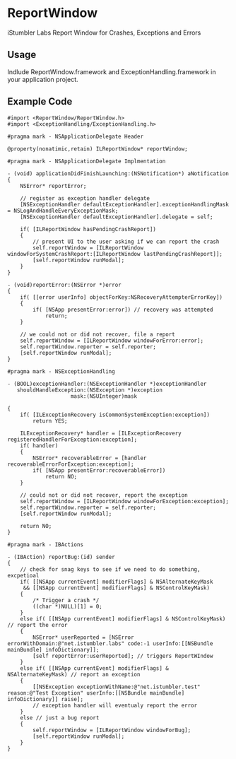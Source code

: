 ReportWindow
==============

iStumbler Labs Report Window for Crashes, Exceptions and Errors

## Usage

Indlude ReportWindow.framework and ExceptionHandling.framework in your application project.

## Example Code

    #import <ReportWindow/ReportWindow.h>
    #import <ExceptionHandling/ExceptionHandling.h>

    #pragma mark - NSApplicationDelegate Header

    @property(nonatimic,retain) ILReportWindow* reportWindow;

    #pragma mark - NSApplicationDelegate Implmentation

    - (void) applicationDidFinishLaunching:(NSNotification*) aNotification
    {
        NSError* reportError;
    
        // register as exception handler delegate
        [NSExceptionHandler defaultExceptionHandler].exceptionHandlingMask = NSLogAndHandleEveryExceptionMask;
        [NSExceptionHandler defaultExceptionHandler].delegate = self;
    
        if( [ILReportWindow hasPendingCrashReport])
        {
            // present UI to the user asking if we can report the crash
            self.reportWindow = [ILReportWindow windowForSystemCrashReport:[ILReportWindow lastPendingCrashReport]];
            [self.reportWindow runModal];
        }
    }

    - (void)reportError:(NSError *)error
    {
        if( [[error userInfo] objectForKey:NSRecoveryAttempterErrorKey])
        {
            if( [NSApp presentError:error]) // recovery was attempted
                return;
        }

        // we could not or did not recover, file a report
        self.reportWindow = [ILReportWindow windowForError:error];
        self.reportWindow.reporter = self.reporter;
        [self.reportWindow runModal];
    }

    #pragma mark - NSExceptionHandling

    - (BOOL)exceptionHandler:(NSExceptionHandler *)exceptionHandler
       shouldHandleException:(NSException *)exception
                        mask:(NSUInteger)mask

    {
        if( [ILExceptionRecovery isCommonSystemException:exception])
            return YES;

        ILExceptionRecovery* handler = [ILExceptionRecovery registeredHandlerForException:exception];
        if( handler)
        {
            NSError* recoverableError = [handler recoverableErrorForException:exception];
            if( [NSApp presentError:recoverableError])
                return NO;
        }

        // could not or did not recover, report the exception
        self.reportWindow = [ILReportWindow windowForException:exception];
        self.reportWindow.reporter = self.reporter;
        [self.reportWindow runModal];

        return NO;
    }

    #pragma mark - IBActions

    - (IBAction) reportBug:(id) sender
    {
        // check for snag keys to see if we need to do something, excpetioal
        if( [[NSApp currentEvent] modifierFlags] & NSAlternateKeyMask
         && [[NSApp currentEvent] modifierFlags] & NSControlKeyMask)
        {
            /* Trigger a crash */
            ((char *)NULL)[1] = 0;
        }
        else if( [[NSApp currentEvent] modifierFlags] & NSControlKeyMask) // report the error
        {
            NSError* userReported = [NSError errorWithDomain:@"net.istumbler.labs" code:-1 userInfo:[[NSBundle mainBundle] infoDictionary]];
            [self reportError:userReported]; // triggers ReportWIndow
        }
        else if( [[NSApp currentEvent] modifierFlags] & NSAlternateKeyMask) // report an exception
        {
            [[NSException exceptionWithName:@"net.istumbler.test" reason:@"Test Exception" userInfo:[[NSBundle mainBundle] infoDictionary]] raise];
            // exception handler will eventualy report the error
        }
        else // just a bug report
        {
            self.reportWindow = [ILReportWindow windowForBug];
            [self.reportWindow runModal];
        }
    }
